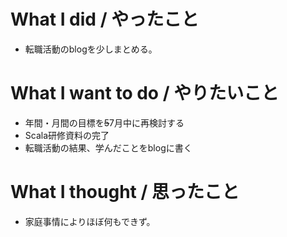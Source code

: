 # What I did / やったこと
- 転職活動のblogを少しまとめる。

# What I want to do / やりたいこと
- 年間・月間の目標を~~5~~7月中に再検討する
- Scala研修資料の完了
- 転職活動の結果、学んだことをblogに書く

# What I thought / 思ったこと
- 家庭事情によりほぼ何もできず。
